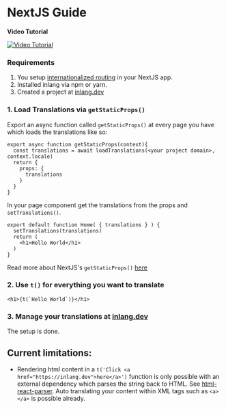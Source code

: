# NextJS Guide

**Video Tutorial**

[![Video Tutorial](https://img.youtube.com/vi/fnmM-sih_7Y/0.jpg)](https://www.youtube.com/watch?v=fnmM-sih_7Y)


### Requirements

1. You setup [internationalized routing](https://nextjs.org/docs/advanced-features/i18n-routing) in your NextJS app. 
2. Installed inlang via npm or yarn.
3. Created a project at [inlang.dev](https://app.inlang.dev)

### 1. Load Translations via `getStaticProps()`

Export an async function called `getStaticProps()` at every page you have which loads the translations like so:

```TS
export async function getStaticProps(context){
  const translations = await loadTranslations(<your project domain>, context.locale)
  return {
    props: {
      translations
    }
  }
}
```

In your page component get the translations from the props and `setTranslations()`.

```TS
export default function Home( { translations } ) {
  setTranslations(translations)
  return (
    <h1>Hello World</h1>
  )
}
```

Read more about NextJS's `getStaticProps()` [here](https://nextjs.org/docs/basic-features/data-fetching#getstaticprops-static-generation)

### 2. Use `t()` for everything you want to translate

```JS
<h1>{t(`Hello World`)}</h1>
```

### 3. Manage your translations at [inlang.dev](https://app.inlang.dev)

The setup is done. 

## Current limitations: 

- Rendering html content in a `t('Click <a href="https://inlang.dev">here</a>')` function is only possible with 
  an external dependency which parses the string back to HTML. See [html-react-parser](https://www.npmjs.com/package/html-react-parser).
  Auto translating your content within XML tags such as `<a></a>` is possible already.
